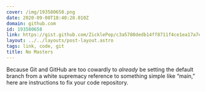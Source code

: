 ```yaml
---
cover: /img/193580658.png
date: 2020-09-08T18:40:28.010Z
domain: github.com
id: 193580658
link: https://gist.github.com/ZicklePop/c3a5780dedb14ff8711f4ce1ea17a7eb
layout: ../../layouts/post-layout.astro
tags: link, code, git
title: No Masters
---
```


Because Git and GitHub are too cowardly to _already_ be setting the default branch from a white supremacy reference to something simple like “main,” here are instructions to fix your code repository.

